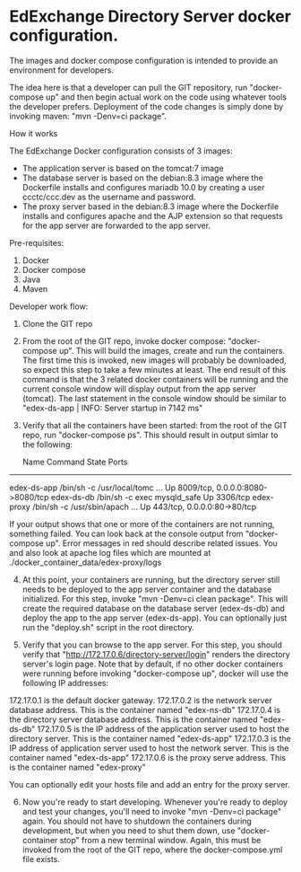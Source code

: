 # EdExchange Directory Server docker configuration.

The images and docker compose configuration is intended to provide an environment for developers.

The idea here is that a developer can pull the GIT repository, run "docker-compose up" and then begin
actual work on the code using whatever tools the developer prefers.  Deployment of the code changes is
simply done by invoking maven:  "mvn -Denv=ci package".

How it works

The EdExchange Docker configuration consists of 3 images:

- The application server is based on the tomcat:7 image
- The database server is based on the debian:8.3 image where the Dockerfile installs and configures
mariadb 10.0 by creating a user ccctc/ccc.dev as the username and password.
- The proxy server based in the debian:8.3 image where the Dockerfile installs and configures apache
and the AJP extension so that requests for the app server are forwarded to the app server.

Pre-requisites:
1) Docker
2) Docker compose
3) Java
4) Maven

Developer work flow:
1) Clone the GIT repo

2) From the root of the GIT repo, invoke docker compose:  "docker-compose up".  This will build the images, create
and run the containers.  The first time this is invoked, new images will probably be downloaded, so expect this step
to take a few minutes at least.  The end result of this command is that the 3 related docker containers will be running
and the current console window will display output from the app server (tomcat).  The last statement in the console window
should be similar to "edex-ds-app   | INFO: Server startup in 7142 ms"

3) Verify that all the containers have been started: from the root of the GIT repo, run "docker-compose ps".  This should
result in output simlar to the following:

    Name                   Command               State                Ports
-----------------------------------------------------------------------------------------
edex-ds-app     /bin/sh -c /usr/local/tomc ...   Up      8009/tcp, 0.0.0.0:8080->8080/tcp
edex-ds-db      /bin/sh -c exec mysqld_safe      Up      3306/tcp
edex-proxy   /bin/sh -c /usr/sbin/apach ...   Up      443/tcp, 0.0.0.0:80->80/tcp

If your output shows that one or more of the containers are not running, something failed.  You can look back at the
console output from "docker-compose up".  Error messages in red should describe related issues. You and also look at
apache log files which are mounted at ./docker_container_data/edex-proxy/logs

4) At this point, your containers are running, but the directory server still needs to be deployed to the app server
container and the database initialized.  For this step, invoke "mvn -Denv=ci clean package".  This will create the
required database on the database server (edex-ds-db) and deploy the app to the app server (edex-ds-app).  You can
optionally just run the "deploy.sh" script in the root directory.

5) Verify that you can browse to the app server.  For this step, you should verify that
"http://172.17.0.6/directory-server/login" renders the directory server's login page.  Note that by default, if no
other docker containers were running before invoking "docker-compose up", docker will use the following IP addresses:

172.17.0.1 is the default docker gateway.
172.17.0.2 is the network server database address.  This is the container named "edex-ns-db"
172.17.0.4 is the directory server database address.  This is the container named "edex-ds-db"
172.17.0.5 is the IP address of the application server used to host the directory server.  This is the container named "edex-ds-app"
172.17.0.3 is the IP address of application server used to host the network server.  This is the container named "edex-ds-app"
172.17.0.6 is the proxy serve address.  This is the container named "edex-proxy"

You can optionally edit your hosts file and add an entry for the proxy server.

6) Now you're ready to start developing.  Whenever you're ready to deploy and test your changes, you'll need to
invoke "mvn -Denv=ci package" again.  You should not have to shutdown the containers during development, but when
you need to shut them down, use "docker-container stop" from a new terminal window.  Again, this must be invoked
from the root of the GIT repo, where the docker-compose.yml file exists.


